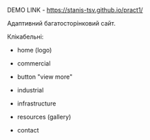 DEMO LINK - https://stanis-tsv.github.io/pract1/

Адаптивний багатосторінковий сайт.

Клікабельні:

- home (logo)

- commercial

- button "view more"

- industrial

- infrastructure

- resources (gallery)

- contact
